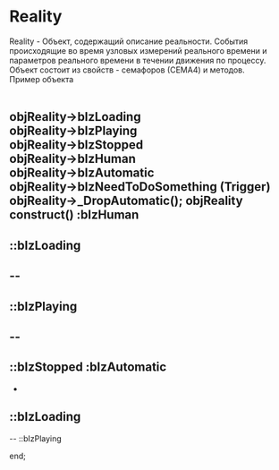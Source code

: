 # Reality
Reality - Объект, содержащий описание реальности. События происходящие во время узловых измерений реального времени и параметров реального времени в течении движения по процессу. <br/>
Объект состоит из свойств - семафоров (СЕМА4) и методов. <br/>
Пример объекта <br/><br/>

objReality->bIzLoading <br/>
objReality->bIzPlaying <br/>
objReality->bIzStopped <br/>
objReality->bIzHuman <br/>
objReality->bIzAutomatic <br/>
objReality->bIzNeedToDoSomething (Trigger)<br/>
objReality->_DropAutomatic();
objReality
construct()
 :bIzHuman
 -
 ::bIzLoading
 --
 --
 --
 ::bIzPlaying
 --
 --
 --
 ::bIzStopped
 :bIzAutomatic
 -
 -
 ::bIzLoading
 --
 --
 ::bIzPlaying

end;
